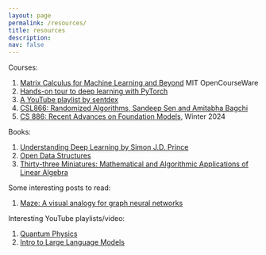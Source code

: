 ```yaml
---
layout: page
permalink: /resources/
title: resources
description: 
nav: false
---
```


Courses:


1. [Matrix Calculus for Machine Learning and Beyond](https://ocw.mit.edu/courses/18-s096-matrix-calculus-for-machine-learning-and-beyond-january-iap-2023/) MIT OpenCourseWare
1. [Hands-on tour to deep learning with PyTorch](https://mlelarge.github.io/dataflowr-web/cea_edf_inria.html)
2. [A YouTube playlist by sentdex](https://www.youtube.com/watch?v=BzcBsTou0C0&list=PLQVvvaa0QuDdeMyHEYc0gxFpYwHY2Qfdh&pp=iAQB)
1. [CSL866: Randomized Algorithms, Sandeep Sen and Amitabha Bagchi](https://www.cse.iitd.ac.in/~bagchi/courses/CSL863_07-08/)
1. [CS 886: Recent Advances on Foundation Models](https://cs.uwaterloo.ca/~wenhuche/teaching/cs886/), Winter 2024


Books:

1. [Understanding Deep Learning by Simon J.D. Prince](https://udlbook.github.io/udlbook/)
2. [Open Data Structures](http://opendatastructures.org/ods-python.pdf)
3. [Thirty-three Miniatures: Mathematical and Algorithmic Applications of Linear Algebra](https://kam.mff.cuni.cz/~matousek/stml-53-matousek-1.pdf)

Some interesting posts to read:

1. [Maze: A visual analogy for graph neural networks](https://portal.valencelabs.com/blogs/post/maze-a-visual-analogy-for-graph-neural-networks-dMfx6xdOSj0R8JB)


Interesting YouTube playlists/video:

1. [Quantum Physics](https://www.youtube.com/playlist?list=PL0F530F3BAF8C6FCC)
2. [Intro to Large Language Models](https://www.youtube.com/watch?v=zjkBMFhNj_g&t=1s)